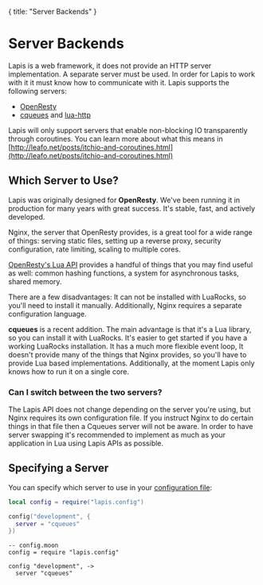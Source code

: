 {
  title: "Server Backends"
}

# Server Backends

Lapis is a web framework, it does not provide an HTTP server implementation. A
separate server must be used. In order for Lapis to work with it it must know
how to communicate with it. Lapis supports the following servers:

* [OpenResty](http://openresty.org/en/)
* [cqueues](http://www.25thandclement.com/~william/projects/cqueues.html) and [lua-http](https://github.com/daurnimator/lua-http)

Lapis will only support servers that enable non-blocking IO transparently
through coroutines. You can learn more about what this means in
[http://leafo.net/posts/itchio-and-coroutines.html](http://leafo.net/posts/itchio-and-coroutines.html)


## Which Server to Use?

Lapis was originally designed for **OpenResty**. We've been running it in
production for many years with great success. It's stable, fast, and actively
developed.

Nginx, the server that OpenResty provides, is a great tool for a wide range of
things: serving static files, setting up a reverse proxy, security
configuration, rate limiting, scaling to multiple cores.

[OpenResty's Lua API](https://github.com/openresty/lua-nginx-module) provides a
handful of things that you may find useful as well: common hashing functions, a
system for asynchronous tasks, shared memory.

There are a few disadvantages: It can not be installed with LuaRocks, so you'll
need to install it manually. Additionally, Nginx requires a separate
configuration language.

**cqueues** is a recent addition. The main advantage is that it's a Lua
library, so you can install it with LuaRocks. It's easier to get started if you
have a working LuaRocks installation. It has a much more flexible event loop,
It doesn't provide many of the things that Nginx provides, so you'll have to
provide Lua based implementations. Additionally, at the moment Lapis only knows
how to run it on a single core.

### Can I switch between the two servers?

The Lapis API does not change depending on the server you're using, but Nginx
requires its own configuration file. If you instruct Nginx to do certain things
in that file then a Cqueues server will not be aware. In order to have server
swapping it's recommended to implement as much as your application in Lua using
Lapis APIs as possible.

## Specifying a Server

You can specify which server to use in your [configuration file]($root/reference/configuration.html):


```lua
local config = require("lapis.config")

config("development", {
  server = "cqueues"
})


```

```moon
-- config.moon
config = require "lapis.config"

config "development", ->
  server "cqueues"
```

